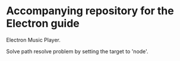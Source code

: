 # Accompanying repository for the Electron guide

Electron Music Player.

Solve path resolve problem by setting the target to 'node'.

